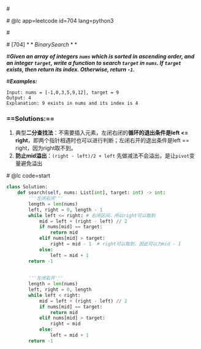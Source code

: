 \#

\# @lc app=leetcode id=704 lang=python3

\#

\# [704] $**Binary Search**$

*\#**Given an array of integers `nums` which is sorted in ascending order, and an integer `target`, write a function to search `target` in `nums`. If `target` exists, then return its index. Otherwise, return `-1`.***

#***Examples:***

```
Input: nums = [-1,0,3,5,9,12], target = 9
Output: 4
Explanation: 9 exists in nums and its index is 4
```

### ==Solutions:==

1. 典型**二分查找法**：不需要插入元素，左闭右闭的**循环的退出条件是left <= right**，即两个指针相遇时也可以进行判断；左闭右开的退出条件是left == right，因为right取不到。
2. **防止mid溢出**：`(right - left)/2 + left` 先做减法不会溢出，是让`pivot`变量避免溢出

\# @lc code=start

```python
class Solution:
    def search(self, nums: List[int], target: int) -> int:
        '''左闭右闭'''
        length = len(nums)
        left, right = 0, length - 1  
        while left <= right: # 右闭区间，所以right可以取到
            mid = left + (right - left) // 2  
            if nums[mid] == target:
                return mid
            elif nums[mid] > target:
                right = mid - 1  # right可以取到，因此可以为mid - 1
            else:
                left = mid + 1
        return -1
    
    
    	'''左闭右开'''
        length = len(nums)
        left, right = 0, length   
        while left < right:
            mid = left + (right - left) // 2
            if nums[mid] == target:
                return mid
            elif nums[mid] > target:
                right = mid
            else:
                left = mid + 1
        return -1
```

